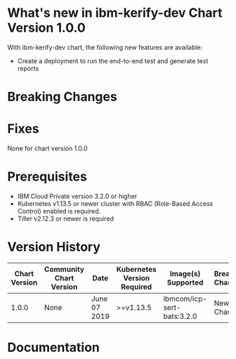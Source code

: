 # What's new in ibm-kerify-dev Chart Version 1.0.0

With ibm-kerify-dev chart, the following new features are available:

- Create a deployment to run the end-to-end test and generate test reports

# Breaking Changes

# Fixes

None for chart version 1.0.0

# Prerequisites

- IBM Cloud Private version 3.2.0 or higher
- Kubernetes v1.13.5 or newer cluster with RBAC (Role-Based Access Control) enabled is required.
- Tiller v2.12.3 or newer is required

# Version History

| Chart Version | Community Chart Version | Date | Kubernetes Version Required | Image(s) Supported | Breaking Changes | Details |
| ----- | ----- | ---- | --------------------------- | ------------------ | ---------------- | ------- |
| 1.0.0 | None | June 07 2019 | >=v1.13.5 | ibmcom/icp-sert-bats:3.2.0 | New Chart |

# Documentation
